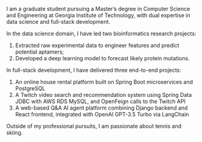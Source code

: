I am a graduate student pursuing a Master’s degree in Computer Science and Engineering at Georgia Institute of Technology, with dual expertise in data science and full-stack development.

In the data science domain, I have led two bioinformatics research projects:

1. Extracted raw experimental data to engineer features and predict potential aptamers;
2. Developed a deep learning model to forecast likely protein mutations.

In full-stack development, I have delivered three end-to-end projects:

1. An online house rental platform built on Spring Boot microservices and PostgreSQL
2. A Twitch video search and recommendation system using Spring Data JDBC with AWS RDS MySQL, and OpenFeign calls to the Twitch API
3. A web-based Q&A AI agent platform combining Django backend and React frontend, integrated with OpenAI GPT-3.5 Turbo via LangChain

Outside of my professional pursuits, I am passionate about tennis and skiing.
